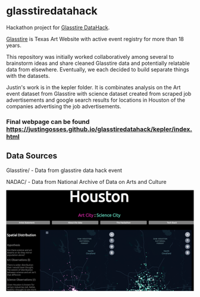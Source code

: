 # glasstiredatahack

Hackathon project for <a href="https://glasstire.com/2019/09/15/datahack/">Glasstire DataHack</a>. 

<a href="https://glasstire.com/">Glasstire</a> is Texas Art Website with active event registry for more than 18 years. 

This repository was initially worked collaboratively among several to brainstorm ideas and share cleaned Glasstire data and potentially relatable data from elsewhere. Eventually, we each decided to build separate things with the datasets.

Justin's work is in the kepler folder. It is combinates analysis on the Art event dataset from Glasstire with science dataset created from scraped job advertisements and google search results for locations in Houston of the companies advertising the job advertisements. 

### Final webpage can be found <a href="https://justingosses.github.io/glasstiredatahack/kepler/index.html">https://justingosses.github.io/glasstiredatahack/kepler/index.html</a>

## Data Sources
Glasstire/ - Data from glasstire data hack event

NADAC/ - Data from National Archive of Data on Arts and Culture


<img src="Screen Shot 2019-10-07 at 8.16.23 PM.png"/>
